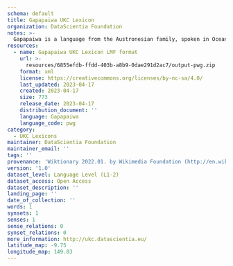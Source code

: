 ```yaml
---
schema: default
title: Gapapaiwa UKC Lexicon
organization: DataScientia Foundation
notes: >-
  Gapapaiwa is a language from the Austronesian family, spoken in Oceania. The UKC Lexicon of Gapapaiwa is represented as a lexico-semantic network. It consists of words, word senses, synsets, as well as sense-level and synset-level relationships.
resources:
  - name: Gapapaiwa UKC Lexicon LMF format
    url: >-
      resources/6855efdb-ffdd-403b-a8b9-0dae291d2ac7/output-pwg.zip
    format: xml
    license: https://creativecommons.org/licenses/by-nc-sa/4.0/
    last_updated: 2023-04-17
    created: 2023-04-17
    size: 773
    release_date: 2023-04-17
    distribution_document: ''
    language: Gapapaiwa
    language_code: pwg
category:
  - UKC Lexicons
maintainer: DataScientia Foundation
maintainer_email: ''
tags: ''
provenance: 'Wiktionary 2022.01. by Wikimedia Foundation (http://en.wiktionary.org); Princeton WordNet 2.1 by Princeton University (https://wordnet.princeton.edu)'
version: '1.0'
dataset_level: Language Level (L1-2)
dataset_access: Open Access
dataset_description: ''
landing_page: ''
date_of_collection: ''
words: 1
synsets: 1
senses: 1
sense_relations: 0
synset_relations: 0
more_information: http://ukc.datascientia.eu/
latitude_map: -9.75
longitude_map: 149.83
---
```

